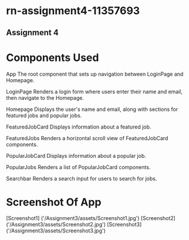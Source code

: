 # rn-assignment4-11357693 

## Assignment 4
# Components Used
App
The root component that sets up navigation between LoginPage and Homepage.

LoginPage
Renders a login form where users enter their name and email, then navigate to the Homepage.

Homepage
Displays the user's name and email, along with sections for featured jobs and popular jobs.

FeaturedJobCard
Displays information about a featured job.

FeaturedJobs
Renders a horizontal scroll view of FeaturedJobCard components.

PopularJobCard
Displays information about a popular job.

PopularJobs
Renders a list of PopularJobCard components.

Searchbar
Renders a search input for users to search for jobs.

# Screenshot Of App
 [Screenshot1] ('/Assignment3/assets/Screenshot1.jpg')
  [Screenshot2] ('/Assignment3/assets/Screenshot2.jpg') 
   [Screenshot3] ('/Assignment3/assets/Screenshot3.jpg')